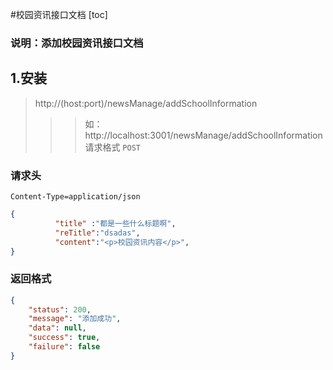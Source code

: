 #校园资讯接口文档
[toc]
### 说明：添加校园资讯接口文档
## 1.安装
> http://(host:port)/newsManage/addSchoolInformation
>>> 如：http://localhost:3001/newsManage/addSchoolInformation
请求格式 `POST`

### 请求头
```
Content-Type=application/json
```
```json
{
          "title" :"都是一些什么标题啊",
          "reTitle":"dsadas",
          "content":"<p>校园资讯内容</p>",
}
```
### 返回格式

```json
{
    "status": 200,
    "message": "添加成功",
    "data": null,
    "success": true,
    "failure": false
}
```